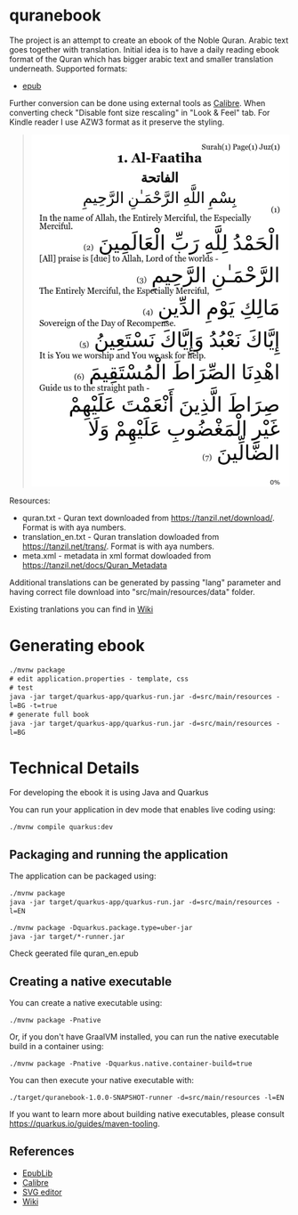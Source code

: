 # quranebook

The project is an attempt to create an ebook of the Noble Quran. Arabic text goes together with translation. 
Initial idea is to have a daily reading ebook format of the Quran which has bigger arabic text and smaller translation underneath.
Supported formats:
 - [epub](https://github.com/hamdido/quranebook/wiki)

Further conversion can be done using external tools as [Calibre](https://calibre-ebook.com/). When converting check "Disable font size rescaling" in "Look & Feel" tab.
For Kindle reader I use AZW3 format as it preserve the styling.

> ![Example page](./docs/example_page.png)
 
Resources:
- quran.txt - Quran text downloaded from https://tanzil.net/download/. Format is with aya numbers.
- translation_en.txt - Quran translation dowloaded from https://tanzil.net/trans/. Format is with aya numbers.  
- meta.xml - metadata in xml format dowloaded from https://tanzil.net/docs/Quran_Metadata

Additional translations can be generated by passing "lang" parameter and having correct file download into "src/main/resources/data" folder.  

Existing tranlations you can find in [Wiki](https://github.com/hamdido/quranebook/wiki)

# Generating ebook
```
./mvnw package
# edit application.properties - template, css
# test
java -jar target/quarkus-app/quarkus-run.jar -d=src/main/resources -l=BG -t=true
# generate full book
java -jar target/quarkus-app/quarkus-run.jar -d=src/main/resources -l=BG
```

# Technical Details
For developing the ebook it is using Java and Quarkus

You can run your application in dev mode that enables live coding using:
```shell script
./mvnw compile quarkus:dev
```

## Packaging and running the application

The application can be packaged using:
```shell script
./mvnw package
java -jar target/quarkus-app/quarkus-run.jar -d=src/main/resources -l=EN
```

```shell script
./mvnw package -Dquarkus.package.type=uber-jar
java -jar target/*-runner.jar
```
Check geerated file quran_en.epub

## Creating a native executable

You can create a native executable using: 
```shell script
./mvnw package -Pnative
```

Or, if you don't have GraalVM installed, you can run the native executable build in a container using: 
```shell script
./mvnw package -Pnative -Dquarkus.native.container-build=true
```

You can then execute your native executable with:
```
./target/quranebook-1.0.0-SNAPSHOT-runner -d=src/main/resources -l=EN
``` 

If you want to learn more about building native executables, please consult https://quarkus.io/guides/maven-tooling.

## References
 - [EpubLib](https://github.com/psiegman/epublib)
 - [Calibre](https://calibre-ebook.com/)
 - [SVG editor](https://editor.method.ac/)
 - [Wiki](https://github.com/hamdido/quranebook/wiki)